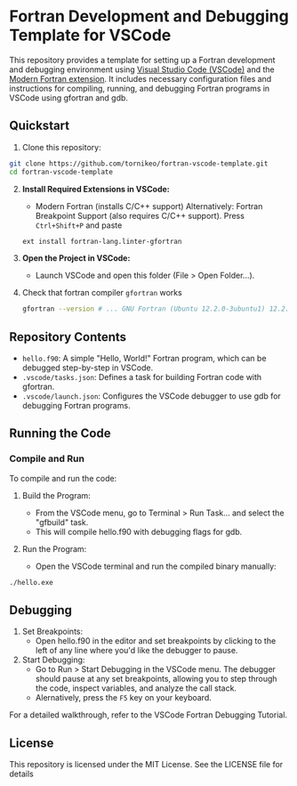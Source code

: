 # Fortran Development and Debugging Template for VSCode

This repository provides a template for setting up a Fortran development and debugging environment using [Visual Studio Code (VSCode)](https://code.visualstudio.com/) and the [Modern Fortran extension](https://marketplace.visualstudio.com/items?itemName=fortran-lang.linter-gfortran). It includes necessary configuration files and instructions for compiling, running, and debugging Fortran programs in VSCode using gfortran and gdb.

## Quickstart

1. Clone this repository:
```bash
git clone https://github.com/tornikeo/fortran-vscode-template.git
cd fortran-vscode-template
```

2. **Install Required Extensions in VSCode:**

    * Modern Fortran (installs C/C++ support)
    Alternatively: Fortran Breakpoint Support (also requires C/C++ support). Press `Ctrl+Shift+P` and paste
    ```sh
    ext install fortran-lang.linter-gfortran
    ```

3. **Open the Project in VSCode:**
    * Launch VSCode and open this folder (File > Open Folder...).
4. Check that fortran compiler `gfortran` works
    ```sh
    gfortran --version # ... GNU Fortran (Ubuntu 12.2.0-3ubuntu1) 12.2.0
    ```
## Repository Contents
- `hello.f90`: A simple "Hello, World!" Fortran program, which can be debugged step-by-step in VSCode.
- `.vscode/tasks.json`: Defines a task for building Fortran code with gfortran.
- `.vscode/launch.json`: Configures the VSCode debugger to use gdb for debugging Fortran programs.

## Running the Code
### Compile and Run

To compile and run the code:

1. Build the Program:
    - From the VSCode menu, go to Terminal > Run Task... and select the "gfbuild" task.
    - This will compile hello.f90 with debugging flags for gdb.

1. Run the Program:
    - Open the VSCode terminal and run the compiled binary manually:
```sh
./hello.exe
```

## Debugging
1. Set Breakpoints:
    * Open hello.f90 in the editor and set breakpoints by clicking to the left of any line where you'd like the debugger to pause.
1. Start Debugging:
    * Go to Run > Start Debugging in the VSCode menu.
    The debugger should pause at any set breakpoints, allowing you to step through the code, inspect variables, and analyze the call stack.
    * Alernatively, press the `F5` key on your keyboard.

For a detailed walkthrough, refer to the VSCode Fortran Debugging Tutorial.

## License

This repository is licensed under the MIT License. See the LICENSE file for details
